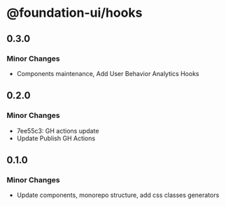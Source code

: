 # @foundation-ui/hooks

## 0.3.0

### Minor Changes

- Components maintenance, Add User Behavior Analytics Hooks

## 0.2.0

### Minor Changes

- 7ee55c3: GH actions update
- Update Publish GH Actions

## 0.1.0

### Minor Changes

- Update components, monorepo structure, add css classes generators
